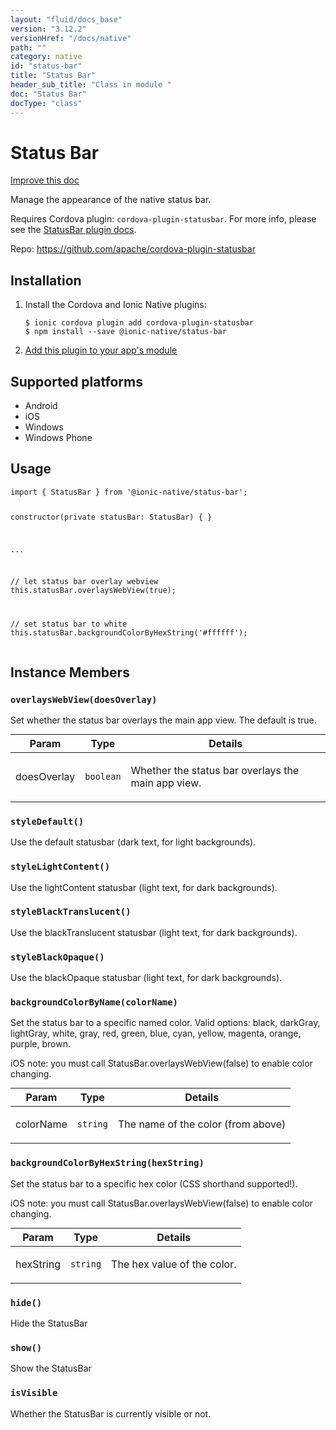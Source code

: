 ```yaml
---
layout: "fluid/docs_base"
version: "3.12.2"
versionHref: "/docs/native"
path: ""
category: native
id: "status-bar"
title: "Status Bar"
header_sub_title: "Class in module "
doc: "Status Bar"
docType: "class"
---
```


<h1 class="api-title">Status Bar</h1>

<a class="improve-v2-docs" href="http://github.com/ionic-team/ionic-native/edit/master/src/@ionic-native/plugins/status-bar/index.ts#L1">
  Improve this doc
</a>






<p>Manage the appearance of the native status bar.</p>
<p>Requires Cordova plugin: <code>cordova-plugin-statusbar</code>. For more info, please see the <a href="https://github.com/apache/cordova-plugin-statusbar">StatusBar plugin docs</a>.</p>


<p>Repo:
  <a href="https://github.com/apache/cordova-plugin-statusbar">
    https://github.com/apache/cordova-plugin-statusbar
  </a>
</p>


<h2>Installation</h2>
<ol class="installation">
  <li>Install the Cordova and Ionic Native plugins:<br>
    <pre><code class="nohighlight">$ ionic cordova plugin add cordova-plugin-statusbar
$ npm install --save @ionic-native/status-bar
</code></pre>
  </li>
  <li><a href="https://ionicframework.com/docs/native/#Add_Plugins_to_Your_App_Module">Add this plugin to your app's module</a></li>
</ol>



<h2>Supported platforms</h2>
<ul>
  <li>Android</li><li>iOS</li><li>Windows</li><li>Windows Phone</li>
</ul>






<h2>Usage</h2>
<pre><code class="lang-typescript">import { StatusBar } from &#39;@ionic-native/status-bar&#39;;

constructor(private statusBar: StatusBar) { }

...

// let status bar overlay webview
this.statusBar.overlaysWebView(true);

// set status bar to white
this.statusBar.backgroundColorByHexString(&#39;#ffffff&#39;);
</code></pre>








<h2>Instance Members</h2>
<h3><a class="anchor" name="overlaysWebView" href="#overlaysWebView"></a><code>overlaysWebView(doesOverlay)</code></h3>




Set whether the status bar overlays the main app view. The default
is true.

<table class="table param-table" style="margin:0;">
  <thead>
  <tr>
    <th>Param</th>
    <th>Type</th>
    <th>Details</th>
  </tr>
  </thead>
  <tbody>
  <tr>
    <td>
      doesOverlay</td>
    <td>
      <code>boolean</code>
    </td>
    <td>
      <p>Whether the status bar overlays the main app view.</p>
</td>
  </tr>
  </tbody>
</table>

<h3><a class="anchor" name="styleDefault" href="#styleDefault"></a><code>styleDefault()</code></h3>




Use the default statusbar (dark text, for light backgrounds).



<h3><a class="anchor" name="styleLightContent" href="#styleLightContent"></a><code>styleLightContent()</code></h3>




Use the lightContent statusbar (light text, for dark backgrounds).



<h3><a class="anchor" name="styleBlackTranslucent" href="#styleBlackTranslucent"></a><code>styleBlackTranslucent()</code></h3>




Use the blackTranslucent statusbar (light text, for dark backgrounds).



<h3><a class="anchor" name="styleBlackOpaque" href="#styleBlackOpaque"></a><code>styleBlackOpaque()</code></h3>




Use the blackOpaque statusbar (light text, for dark backgrounds).



<h3><a class="anchor" name="backgroundColorByName" href="#backgroundColorByName"></a><code>backgroundColorByName(colorName)</code></h3>




Set the status bar to a specific named color. Valid options:
black, darkGray, lightGray, white, gray, red, green, blue, cyan, yellow, magenta, orange, purple, brown.

iOS note: you must call StatusBar.overlaysWebView(false) to enable color changing.

<table class="table param-table" style="margin:0;">
  <thead>
  <tr>
    <th>Param</th>
    <th>Type</th>
    <th>Details</th>
  </tr>
  </thead>
  <tbody>
  <tr>
    <td>
      colorName</td>
    <td>
      <code>string</code>
    </td>
    <td>
      <p>The name of the color (from above)</p>
</td>
  </tr>
  </tbody>
</table>

<h3><a class="anchor" name="backgroundColorByHexString" href="#backgroundColorByHexString"></a><code>backgroundColorByHexString(hexString)</code></h3>




Set the status bar to a specific hex color (CSS shorthand supported!).

iOS note: you must call StatusBar.overlaysWebView(false) to enable color changing.

<table class="table param-table" style="margin:0;">
  <thead>
  <tr>
    <th>Param</th>
    <th>Type</th>
    <th>Details</th>
  </tr>
  </thead>
  <tbody>
  <tr>
    <td>
      hexString</td>
    <td>
      <code>string</code>
    </td>
    <td>
      <p>The hex value of the color.</p>
</td>
  </tr>
  </tbody>
</table>

<h3><a class="anchor" name="hide" href="#hide"></a><code>hide()</code></h3>




Hide the StatusBar



<h3><a class="anchor" name="show" href="#show"></a><code>show()</code></h3>




Show the StatusBar



<h3><a class="anchor" name="isVisible" href="#isVisible"></a><code>isVisible</code></h3>


Whether the StatusBar is currently visible or not.









